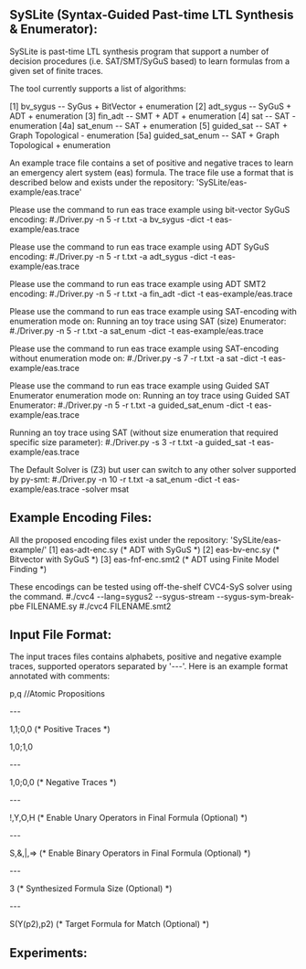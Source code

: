 SySLite (Syntax-Guided Past-time LTL Synthesis & Enumerator):
------------------------------------------------------------
SySLite is past-time LTL synthesis program that support a number of
decision procedures (i.e. SAT/SMT/SyGuS based) to learn formulas from a
given set of finite traces. 

The tool currently supports a list of algorithms:

[1] bv_sygus -- SyGus + BitVector + enumeration
[2] adt_sygus -- SyGuS + ADT + enumeration
[3] fin_adt -- SMT + ADT + enumeration
[4] sat -- SAT - enumeration
[4a] sat_enum -- SAT + enumeration
[5] guided_sat -- SAT + Graph Topological - enumeration 
[5a] guided_sat_enum -- SAT + Graph Topological + enumeration

An example trace file contains a set of positive and negative traces to learn an emergency alert system (eas) formula. 
The trace file use a format that is described below and exists under the repository:
'SySLite/eas-example/eas.trace'

Please use the command to run eas trace example using bit-vector SyGuS encoding:
\#./Driver.py -n 5 -r t.txt -a bv_sygus -dict -t eas-example/eas.trace

Please use the command to run eas trace example using ADT SyGuS encoding:
\#./Driver.py -n 5 -r t.txt -a adt_sygus -dict -t eas-example/eas.trace

Please use the command to run eas trace example using ADT SMT2 encoding:
\#./Driver.py -n 5 -r t.txt -a fin_adt -dict -t eas-example/eas.trace

Please use the command to run eas trace example using SAT-encoding with enumeration mode on:
Running an toy trace using SAT (size) Enumerator:
\#./Driver.py -n 5 -r t.txt -a sat_enum -dict -t eas-example/eas.trace

Please use the command to run eas trace example using SAT-encoding without enumeration mode on:
\#./Driver.py -s 7 -r t.txt -a sat -dict -t eas-example/eas.trace

Please use the command to run eas trace example using Guided SAT Enumerator enumeration mode on:
Running an toy trace using Guided SAT Enumerator:
\#./Driver.py -n 5 -r t.txt -a guided_sat_enum -dict -t eas-example/eas.trace 

Running an toy trace using SAT (without size enumeration that required specific size parameter):
\#./Driver.py -s 3 -r t.txt -a guided_sat -t eas-example/eas.trace 

The Default Solver is (Z3) but user can switch to any other solver supported by py-smt:
\#./Driver.py -n 10 -r t.txt -a sat_enum -dict -t eas-example/eas.trace -solver msat

Example Encoding Files:
-----------------------
All the proposed encoding files exist under the repository: 'SySLite/eas-example/'
[1] eas-adt-enc.sy (\* ADT with SyGuS \*)
[2] eas-bv-enc.sy (\* Bitvector with SyGuS \*)
[3] eas-fnf-enc.smt2 (\* ADT using Finite Model Finding \*) 

These encodings can be tested using off-the-shelf CVC4-SyS solver using the command.
\#./cvc4 --lang=sygus2 --sygus-stream --sygus-sym-break-pbe FILENAME.sy
\#./cvc4 FILENAME.smt2

Input File Format:
-----------------
The input traces files contains alphabets, positive and negative example traces, supported operators 
separated by '---'. Here is an example format annotated with comments:

p,q	//Atomic Propositions

\---

1,1;0,0	(\* Positive Traces \*)

1,0;1,0

\---

1,0;0,0	(\* Negative Traces \*)

\---

!,Y,O,H	(\* Enable Unary Operators in Final Formula (Optional) \*)

\---

S,&,|,=> (\* Enable Binary Operators in Final Formula (Optional) \*)

\---

3	(\* Synthesized Formula Size (Optional) \*)

\---

S(Y(p2),p2)	(\* Target Formula for Match (Optional) \*)


Experiments:
-----------

